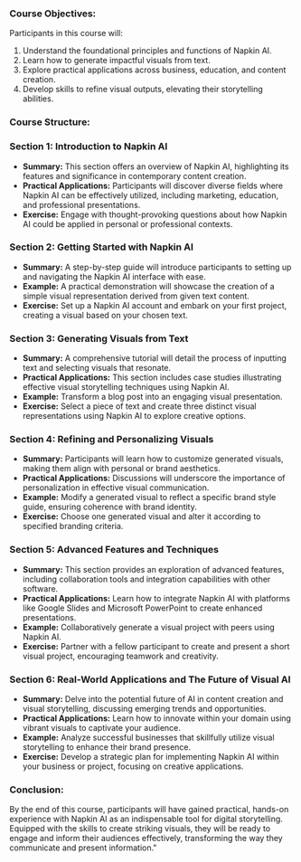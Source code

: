### Course Objectives:
Participants in this course will:
1. Understand the foundational principles and functions of Napkin AI.
2. Learn how to generate impactful visuals from text.
3. Explore practical applications across business, education, and content creation.
4. Develop skills to refine visual outputs, elevating their storytelling abilities.

### Course Structure:

### Section 1: Introduction to Napkin AI
- **Summary:** This section offers an overview of Napkin AI, highlighting its features and significance in contemporary content creation.
- **Practical Applications:** Participants will discover diverse fields where Napkin AI can be effectively utilized, including marketing, education, and professional presentations.
- **Exercise:** Engage with thought-provoking questions about how Napkin AI could be applied in personal or professional contexts.

### Section 2: Getting Started with Napkin AI
- **Summary:** A step-by-step guide will introduce participants to setting up and navigating the Napkin AI interface with ease.
- **Example:** A practical demonstration will showcase the creation of a simple visual representation derived from given text content.
- **Exercise:** Set up a Napkin AI account and embark on your first project, creating a visual based on your chosen text.

### Section 3: Generating Visuals from Text
- **Summary:** A comprehensive tutorial will detail the process of inputting text and selecting visuals that resonate.
- **Practical Applications:** This section includes case studies illustrating effective visual storytelling techniques using Napkin AI.
- **Example:** Transform a blog post into an engaging visual presentation.
- **Exercise:** Select a piece of text and create three distinct visual representations using Napkin AI to explore creative options.

### Section 4: Refining and Personalizing Visuals
- **Summary:** Participants will learn how to customize generated visuals, making them align with personal or brand aesthetics.
- **Practical Applications:** Discussions will underscore the importance of personalization in effective visual communication.
- **Example:** Modify a generated visual to reflect a specific brand style guide, ensuring coherence with brand identity.
- **Exercise:** Choose one generated visual and alter it according to specified branding criteria.

### Section 5: Advanced Features and Techniques
- **Summary:** This section provides an exploration of advanced features, including collaboration tools and integration capabilities with other software.
- **Practical Applications:** Learn how to integrate Napkin AI with platforms like Google Slides and Microsoft PowerPoint to create enhanced presentations.
- **Example:** Collaboratively generate a visual project with peers using Napkin AI.
- **Exercise:** Partner with a fellow participant to create and present a short visual project, encouraging teamwork and creativity.

### Section 6: Real-World Applications and The Future of Visual AI
- **Summary:** Delve into the potential future of AI in content creation and visual storytelling, discussing emerging trends and opportunities.
- **Practical Applications:** Learn how to innovate within your domain using vibrant visuals to captivate your audience.
- **Example:** Analyze successful businesses that skillfully utilize visual storytelling to enhance their brand presence.
- **Exercise:** Develop a strategic plan for implementing Napkin AI within your business or project, focusing on creative applications.

### Conclusion:
By the end of this course, participants will have gained practical, hands-on experience with Napkin AI as an indispensable tool for digital storytelling. Equipped with the skills to create striking visuals, they will be ready to engage and inform their audiences effectively, transforming the way they communicate and present information."
